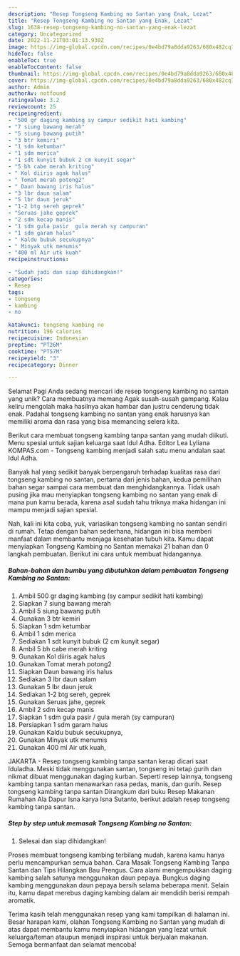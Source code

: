 ```yaml
---
description: "Resep Tongseng Kambing no Santan yang Enak, Lezat"
title: "Resep Tongseng Kambing no Santan yang Enak, Lezat"
slug: 1638-resep-tongseng-kambing-no-santan-yang-enak-lezat
category: Uncategorized
date: 2022-11-21T03:01:13.930Z
image: https://img-global.cpcdn.com/recipes/0e4bd79a8dda9263/680x482cq70/tongseng-kambing-no-santan-foto-resep-utama.jpg
hideToc: false
enableToc: true
enableTocContent: false
thumbnail: https://img-global.cpcdn.com/recipes/0e4bd79a8dda9263/680x482cq70/tongseng-kambing-no-santan-foto-resep-utama.jpg
cover: https://img-global.cpcdn.com/recipes/0e4bd79a8dda9263/680x482cq70/tongseng-kambing-no-santan-foto-resep-utama.jpg
author: Admin
authorAv: notfound
ratingvalue: 3.2
reviewcount: 25
recipeingredient:
- "500 gr daging kambing sy campur sedikit hati kambing"
- "7 siung bawang merah"
- "5 siung bawang putih"
- "3 btr kemiri"
- "1 sdm ketumbar"
- "1 sdm merica"
- "1 sdt kunyit bubuk 2 cm kunyit segar"
- "5 bh cabe merah kriting"
- " Kol diiris agak halus"
- " Tomat merah potong2"
- " Daun bawang iris halus"
- "3 lbr daun salam"
- "5 lbr daun jeruk"
- "1-2 btg sereh geprek"
- "Seruas jahe geprek"
- "2 sdm kecap manis"
- "1 sdm gula pasir  gula merah sy campuran"
- "1 sdm garam halus"
- " Kaldu bubuk secukupnya"
- " Minyak utk menumis"
- "400 ml Air utk kuah"
recipeinstructions:

- "Sudah jadi dan siap dihidangkan!"
categories:
- Resep
tags:
- tongseng
- kambing
- no

katakunci: tongseng kambing no 
nutrition: 196 calories
recipecuisine: Indonesian
preptime: "PT26M"
cooktime: "PT57M"
recipeyield: "3"
recipecategory: Dinner

---
```



Selamat Pagi Anda sedang mencari ide resep tongseng kambing no santan yang unik? Cara membuatnya memang Agak susah-susah gampang. Kalau keliru mengolah maka hasilnya akan hambar dan justru cenderung tidak enak. Padahal tongseng kambing no santan yang enak harusnya kan memiliki aroma dan rasa yang bisa memancing selera kita.


Berikut cara membuat tongseng kambing tanpa santan yang mudah diikuti. Menu spesial untuk sajian keluarga saat Idul Adha. Editor Lea Lyliana KOMPAS.com - Tongseng kambing menjadi salah satu menu andalan saat Idul Adha.

Banyak hal yang sedikit banyak berpengaruh terhadap kualitas rasa dari tongseng kambing no santan, pertama dari jenis bahan, kedua pemilihan bahan segar sampai cara membuat dan menghidangkannya. Tidak usah pusing jika mau menyiapkan tongseng kambing no santan yang enak di mana pun kamu berada, karena asal sudah tahu triknya maka hidangan ini mampu menjadi sajian spesial.


Nah, kali ini kita coba, yuk, variasikan tongseng kambing no santan sendiri di rumah. Tetap dengan bahan sederhana, hidangan ini bisa memberi manfaat dalam membantu menjaga kesehatan tubuh kita. Kamu dapat menyiapkan Tongseng Kambing no Santan memakai 21 bahan dan 0 langkah pembuatan. Berikut ini cara untuk membuat hidangannya.

<!--inarticleads1-->

##### Bahan-bahan dan bumbu yang dibutuhkan dalam pembuatan Tongseng Kambing no Santan:

1. Ambil 500 gr daging kambing (sy campur sedikit hati kambing)
1. Siapkan 7 siung bawang merah
1. Ambil 5 siung bawang putih
1. Gunakan 3 btr kemiri
1. Siapkan 1 sdm ketumbar
1. Ambil 1 sdm merica
1. Sediakan 1 sdt kunyit bubuk (2 cm kunyit segar)
1. Ambil 5 bh cabe merah kriting
1. Gunakan  Kol diiris agak halus
1. Gunakan  Tomat merah potong2
1. Siapkan  Daun bawang iris halus
1. Sediakan 3 lbr daun salam
1. Gunakan 5 lbr daun jeruk
1. Sediakan 1-2 btg sereh, geprek
1. Gunakan Seruas jahe, geprek
1. Ambil 2 sdm kecap manis
1. Siapkan 1 sdm gula pasir / gula merah (sy campuran)
1. Persiapkan 1 sdm garam halus
1. Gunakan  Kaldu bubuk secukupnya,
1. Gunakan  Minyak utk menumis
1. Gunakan 400 ml Air utk kuah,


JAKARTA - Resep tongseng kambing tanpa santan kerap dicari saat Iduladha. Meski tidak menggunakan santan, tongseng ini tetap gurih dan nikmat dibuat menggunakan daging kurban. Seperti resep lainnya, tongseng kambing tanpa santan menawarkan rasa pedas, manis, dan gurih. Resep tongseng kambing tanpa santan Dirangkum dari buku Resep Makanan Rumahan Ala Dapur Isna karya Isna Sutanto, berikut adalah resep tongseng kambing tanpa santan. 

<!--inarticleads2-->

##### Step by step untuk memasak Tongseng Kambing no Santan:


1. Selesai dan siap dihidangkan!

Proses membuat tongseng kambing terbilang mudah, karena kamu hanya perlu mencampurkan semua bahan. Cara Masak Tongseng Kambing Tanpa Santan dan Tips Hilangkan Bau Prengus. Cara alami mengempukkan daging kambing salah satunya menggunakan daun pepaya. Bungkus daging kambing menggunakan daun pepaya bersih selama beberapa menit. Selain itu, kamu dapat merebus daging kambing dalam air mendidih berisi rempah aromatik. 

Terima kasih telah menggunakan resep yang kami tampilkan di halaman ini. Besar harapan kami, olahan Tongseng Kambing no Santan yang mudah di atas dapat membantu kamu menyiapkan hidangan yang lezat untuk keluarga/teman ataupun menjadi inspirasi untuk berjualan makanan. Semoga bermanfaat dan selamat mencoba!
